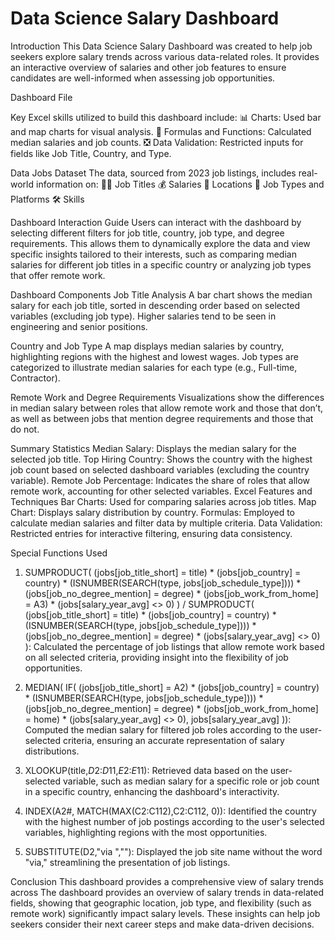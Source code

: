 # Data Science Salary Dashboard

Introduction
This Data Science Salary Dashboard was created to help job seekers explore salary trends across various data-related roles. It provides an interactive overview of salaries and other job features to ensure candidates are well-informed when assessing job opportunities.

Dashboard File

Key Excel skills utilized to build this dashboard include:
📊 Charts: Used bar and map charts for visual analysis.
🧮 Formulas and Functions: Calculated median salaries and job counts.
❎ Data Validation: Restricted inputs for fields like Job Title, Country, and Type.

Data Jobs Dataset
The data, sourced from 2023 job listings, includes real-world information on:
👨‍💼 Job Titles
💰 Salaries
📍 Locations
🔗 Job Types and Platforms
🛠️ Skills

Dashboard Interaction Guide
Users can interact with the dashboard by selecting different filters for job title, country, job type, and degree requirements. 
This allows them to dynamically explore the data and view specific insights tailored to their interests, such as comparing median salaries for different job titles in a specific country or analyzing job types that offer remote work.

Dashboard Components
Job Title Analysis
A bar chart shows the median salary for each job title, sorted in descending order based on selected variables (excluding job type). Higher salaries tend to be seen in engineering and senior positions.

Country and Job Type
A map displays median salaries by country, highlighting regions with the highest and lowest wages. Job types are categorized to illustrate median salaries for each type (e.g., Full-time, Contractor).

Remote Work and Degree Requirements
Visualizations show the differences in median salary between roles that allow remote work and those that don’t, as well as between jobs that mention degree requirements and those that do not.

Summary Statistics
Median Salary: Displays the median salary for the selected job title.
Top Hiring Country: Shows the country with the highest job count based on selected dashboard variables (excluding the country variable).
Remote Job Percentage: Indicates the share of roles that allow remote work, accounting for other selected variables.
Excel Features and Techniques
Bar Charts: Used for comparing salaries across job titles.
Map Chart: Displays salary distribution by country.
Formulas: Employed to calculate median salaries and filter data by multiple criteria.
Data Validation: Restricted entries for interactive filtering, ensuring data consistency.

Special Functions Used

1. SUMPRODUCT(
    (jobs[job_title_short] = title) *
    (jobs[job_country] = country) *
    (ISNUMBER(SEARCH(type, jobs[job_schedule_type]))) *
    (jobs[job_no_degree_mention] = degree) *
    (jobs[job_work_from_home] = A3) *
    (jobs[salary_year_avg] <> 0)
) /
SUMPRODUCT(
    (jobs[job_title_short] = title) *
    (jobs[job_country] = country) *
    (ISNUMBER(SEARCH(type, jobs[job_schedule_type]))) *
    (jobs[job_no_degree_mention] = degree) *
    (jobs[salary_year_avg] <> 0)
):
Calculated the percentage of job listings that allow remote work based on all selected criteria, providing insight into the flexibility of job opportunities.

2. MEDIAN(
  IF(
    (jobs[job_title_short] = A2) *
    (jobs[job_country] = country) *
    (ISNUMBER(SEARCH(type, jobs[job_schedule_type]))) *
    (jobs[job_no_degree_mention] = degree) *
    (jobs[job_work_from_home] = home) *
    (jobs[salary_year_avg] <> 0),
    jobs[salary_year_avg] )):
Computed the median salary for filtered job roles according to the user-selected criteria, ensuring an accurate representation of salary distributions.

3. XLOOKUP(title,$D$2:$D$11,$E$2:$E$11):
Retrieved data based on the user-selected variable, such as median salary for a specific role or job count in a specific country, enhancing the dashboard's interactivity.

4. INDEX(A2#, MATCH(MAX(C2:C112),C2:C112, 0)):
Identified the country with the highest number of job postings according to the user's selected variables, highlighting regions with the most opportunities.

5. SUBSTITUTE(D2,"via ",""):
Displayed the job site name without the word "via," streamlining the presentation of job listings.

Conclusion
This dashboard provides a comprehensive view of salary trends across 
The dashboard provides an overview of salary trends in data-related fields, showing that geographic location, job type, and flexibility (such as remote work) significantly impact salary levels. These insights can help job seekers consider their next career steps and make data-driven decisions.
